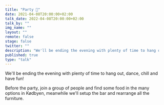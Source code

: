 ```yaml
---
title: "Party 🎉"
date: 2021-04-08T20:00:00+02:00
talk_date: 2022-04-08T20:00:00+02:00
talk_by: ""
img_name: ""
layout: ""
remote: false
stage: false
twitter: ""
description: "We'll be ending the evening with plenty of time to hang out, dance, chill and have fun!"
published: true
type: "talk"
---
```


We'll be ending the evening with plenty of time to hang out, dance, chill and have fun!

Before the party, join a group of people and find some food in the many options in Kødbyen, meanwhile we'll setup the bar and rearrange all the furniture.

